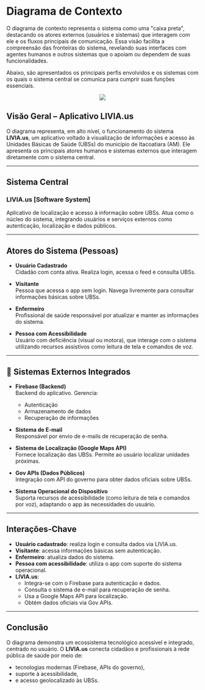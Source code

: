 
# Diagrama de Contexto

O diagrama de contexto representa o sistema como uma "caixa preta", destacando os atores externos (usuários e sistemas) que interagem com ele e os fluxos principais de comunicação. Essa visão facilita a compreensão das fronteiras do sistema, revelando suas interfaces com agentes humanos e outros sistemas que o apoiam ou dependem de suas funcionalidades.   

Abaixo, são apresentados os principais perfis envolvidos e os sistemas com os quais o sistema central se comunica para cumprir suas funções essenciais.


<p align="center">
  <img src="https://drive.google.com/uc?export=view&id=1feFrN6bRSbWmYNtI5quB8IsZD79EUzaL" />
</p>

## Visão Geral – Aplicativo LIVIA.us

O diagrama representa, em alto nível, o funcionamento do sistema **LIVIA.us**, um aplicativo voltado à visualização de informações e acesso às Unidades Básicas de Saúde (UBSs) do município de Itacoatiara (AM). Ele apresenta os principais atores humanos e sistemas externos que interagem diretamente com o sistema central.

---

## Sistema Central

### **LIVIA.us [Software System]**
Aplicativo de localização e acesso à informação sobre UBSs. Atua como o núcleo do sistema, integrando usuários e serviços externos como autenticação, localização e dados públicos.

---

## Atores do Sistema (Pessoas)

- **Usuário Cadastrado**  
  Cidadão com conta ativa. Realiza login, acessa o feed e consulta UBSs.

- **Visitante**  
  Pessoa que acessa o app sem login. Navega livremente para consultar informações básicas sobre UBSs.

- **Enfermeiro**  
  Profissional de saúde responsável por atualizar e manter as informações do sistema.

- **Pessoa com Acessibilidade**  
  Usuário com deficiência (visual ou motora), que interage com o sistema utilizando recursos assistivos como leitura de tela e comandos de voz.

---

## 🔗 Sistemas Externos Integrados

- **Firebase (Backend)**  
  Backend do aplicativo. Gerencia:
  - Autenticação
  - Armazenamento de dados
  - Recuperação de informações

- **Sistema de E-mail**  
  Responsável por envio de e-mails de recuperação de senha.

- **Sistema de Localização (Google Maps API)**  
  Fornece localização das UBSs. Permite ao usuário localizar unidades próximas.

- **Gov APIs (Dados Públicos)**  
  Integração com API do governo para obter dados oficiais sobre UBSs.

- **Sistema Operacional do Dispositivo**  
  Suporta recursos de acessibilidade (como leitura de tela e comandos por voz), adaptando o app às necessidades do usuário.

---

## Interações-Chave

- **Usuário cadastrado**: realiza login e consulta dados via LIVIA.us.
- **Visitante**: acessa informações básicas sem autenticação.
- **Enfermeiro**: atualiza dados do sistema.
- **Pessoa com acessibilidade**: utiliza o app com suporte do sistema operacional.
- **LIVIA.us**:
  - Integra-se com o Firebase para autenticação e dados.
  - Consulta o sistema de e-mail para recuperação de senha.
  - Usa a Google Maps API para localização.
  - Obtém dados oficiais via Gov APIs.

---

## Conclusão

O diagrama demonstra um ecossistema tecnológico acessível e integrado, centrado no usuário. O **LIVIA.us** conecta cidadãos e profissionais à rede pública de saúde por meio de:
- tecnologias modernas (Firebase, APIs do governo),
- suporte à acessibilidade,
- e acesso geolocalizado às UBSs.

